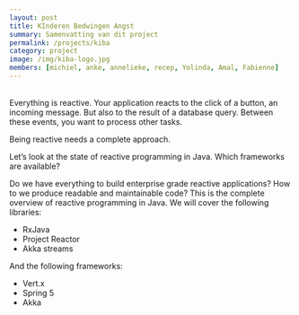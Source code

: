 ```yaml
---
layout: post
title: KInderen Bedwingen Angst
summary: Samenvatting van dit project
permalink: /projects/kiba
category: project
image: /img/kiba-logo.jpg
members: [michiel, anke, annelieke, recep, Yolinda, Amal, Fabienne]
---
```


<br>
Everything is reactive. Your application reacts to the click of a button, an incoming message. But also to the result of a database query. Between these events, you want to process other tasks.

Being reactive needs a complete approach.

Let’s look at the state of reactive programming in Java. Which frameworks are available?

Do we have everything to build enterprise grade reactive applications? How to we produce readable and maintainable code? This is the complete overview of reactive programming in Java. We will cover the following libraries:

- RxJava
- Project Reactor
- Akka streams

And the following frameworks:

- Vert.x
- Spring 5
- Akka

<br>
